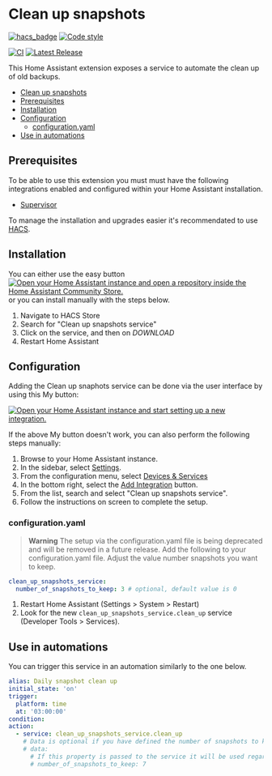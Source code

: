# Clean up snapshots

[![hacs_badge][hacs_badge]][hacs_custom_components]
[![Code style][code_style_badge]][code_style_repo]

[![CI][build_badge]][build_workflow]
[![Latest Release][release_badge]][releases_page]

This Home Assistant extension exposes a service to automate the clean up of old backups.

<!-- markdown-toc start - Don't edit this section. Run M-x markdown-toc-refresh-toc -->

- [Clean up snapshots](#clean-up-snapshots)
- [Prerequisites](#prerequisites)
- [Installation](#installation)
- [Configuration](#configuration)
  - [configuration.yaml](#configurationyaml)
- [Use in automations](#use-in-automations)

<!-- markdown-toc end -->

## Prerequisites

To be able to use this extension you must must have the following integrations enabled and configured within your Home Assistant installation.

- [Supervisor][supervisor]

To manage the installation and upgrades easier it's recommendated to use [HACS][hacs].

## Installation

You can either use the easy button [![Open your Home Assistant instance and open a repository inside the Home Assistant Community Store.][my_hacs_repo_badge]][my_integration_lookup]
or you can install manually with the steps below.

1. Navigate to HACS Store
2. Search for "Clean up snapshots service"
3. Click on the service, and then on _DOWNLOAD_
4. Restart Home Assistant

## Configuration

Adding the Clean up snaphots service can be done via the user interface by using this My button:

[![Open your Home Assistant instance and start setting up a new integration.][my_config_flow_start_badge]][my_integration_config_flow]

If the above My button doesn't work, you can also perform the following steps manually:

1. Browse to your Home Assistant instance.
1. In the sidebar, select [Settings][home_assistant_settings].
1. From the configuration menu, select [Devices & Services][home_assistant_devices_services]
1. In the bottom right, select the [Add Integration][my_integration_config_flow] button.
1. From the list, search and select "Clean up snapshots service".
1. Follow the instructions on screen to complete the setup.

### configuration.yaml

> **Warning**
> The setup via the configuration.yaml file is being deprecated and will be removed in a future release.
Add the following to your configuration.yaml file. Adjust the value number snapshots you want to keep.

```yaml
clean_up_snapshots_service:
  number_of_snapshots_to_keep: 3 # optional, default value is 0
```

1. Restart Home Assistant (Settings > System > Restart)
2. Look for the new `clean_up_snapshots_service.clean_up` service (Developer Tools > Services).

## Use in automations

You can trigger this service in an automation similarly to the one below.

```yaml
alias: Daily snapshot clean up
initial_state: 'on'
trigger:
  platform: time
  at: '03:00:00'
condition:
action:
  - service: clean_up_snapshots_service.clean_up
    # Data is optional if you have defined the number of snapshots to keep in the configuration.yaml.
    # data:
      # If this property is passed to the service it will be used regardless of what you have in the configuration.yaml
      # number_of_snapshots_to_keep: 7
```

[build_badge]: https://img.shields.io/github/actions/workflow/status/tmonck/clean_up_snapshots/ci.yml?style=for-the-badge
[build_workflow]: https://github.com/tmonck/clean_up_snapshots/actions/workflows/ci.yml
[code_style_badge]: https://img.shields.io/badge/code%20style-black-000000.svg?style=for-the-badge
[code_style_repo]: https://github.com/psf/black
[hacs]: https://hacs.xyz/
[hacs_badge]: https://img.shields.io/badge/HACS-Default-41BDF5.svg?style=for-the-badge
[hacs_custom_components]: https://github.com/custom-components/hacs
[home_assistant_settings]: https://my.home-assistant.io/redirect/config
[home_assistant_devices_services]: https://my.home-assistant.io/redirect/integrations
[my_config_flow_start_badge]: https://my.home-assistant.io/badges/config_flow_start.svg
[my_hacs_repo_badge]: https://my.home-assistant.io/badges/hacs_repository.svg
[my_integration_config_flow]: https://my.home-assistant.io/redirect/config_flow_start/?domain=clean_up_snapshots_service
[my_integration_lookup]: https://my.home-assistant.io/redirect/hacs_repository/?owner=tmonck&repository=clean_up_snapshots&category=integration
[release_badge]: https://img.shields.io/github/v/release/tmonck/clean_up_snapshots?color=41BDF5&style=for-the-badge
[releases_page]: https://github.com/tmonck/clean_up_snapshots/releases
[supervisor]: https://www.home-assistant.io/integrations/hassio
